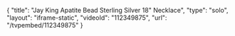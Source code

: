 {
    "title": "Jay King Apatite Bead Sterling Silver 18\" Necklace",
    "type": "solo",
    "layout": "iframe-static",
    "videoId": "112349875",
    "url": "\/tvpembed\/112349875"
}